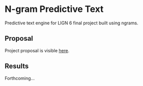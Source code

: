 # N-gram Predictive Text

Predictive text engine for LIGN 6 final project built using ngrams.

## Proposal

Project proposal is visible [here](PROPOSAL.md).

## Results

Forthcoming...

